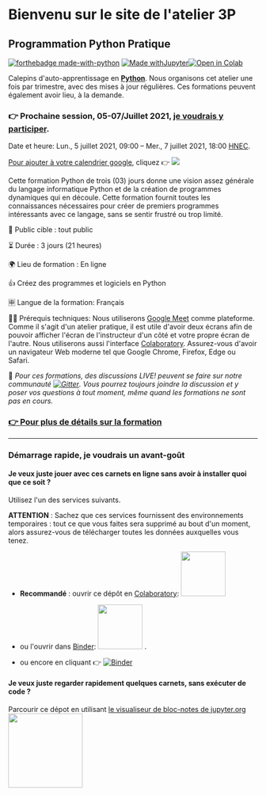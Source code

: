 #  Bienvenu sur le site de l'atelier 3P

## Programmation Python Pratique

[![forthebadge made-with-python](http://ForTheBadge.com/images/badges/made-with-python.svg)](https://www.python.org/)
[![Made withJupyter](https://img.shields.io/badge/Made%20with-Jupyter-orange?style=for-the-badge&logo=Jupyter)](https://jupyter.org/try)[![Open in Colab](https://colab.research.google.com/assets/colab-badge.svg)](https://colab.research.google.com/github/ai-technipreneurs/site-officiel-atelier-3-P/blob/main/Bienvenue_dans_Colaboratory.ipynb)

Calepins d'auto-apprentissage en [**Python**](https://www.python.org/). Nous organisons cet atelier une fois par trimestre, avec des mises à jour régulières.
Ces formations peuvent également avoir lieu, à la demande. 


### 👉 Prochaine session, 05-07/Juillet 2021, [je voudrais y participer](https://forms.gle/JMxwywtfCNScnYvg7).
Date et heure: Lun., 5 juillet 2021, 09:00 – Mer., 7 juillet 2021, 18:00 [HNEC](https://fr.wikipedia.org/wiki/Heure_normale_d%27Europe_centrale).

[Pour ajouter à votre calendrier google](https://calendar.google.com/event?action=TEMPLATE&tmeid=M3Q5MWUwOXFnY2M3NzM1cDBqMnZkMGI5NW5fMjAyMTA3MDUgYWkudGVjaG5pcHJlbmV1cnNAbQ&tmsrc=ai.technipreneurs%40gmail.com&scp=ALL), cliquez 👉 
<a target="_blank" href="https://calendar.google.com/event?action=TEMPLATE&amp;tmeid=M3Q5MWUwOXFnY2M3NzM1cDBqMnZkMGI5NW5fMjAyMTA3MDUgYWkudGVjaG5pcHJlbmV1cnNAbQ&amp;tmsrc=ai.technipreneurs%40gmail.com&amp;scp=ALL"><img border="0" src="https://www.google.com/calendar/images/ext/gc_button1_en-GB.gif"></a>



Cette formation Python de trois (03) jours donne une vision assez générale du langage informatique Python et de la création de programmes dynamiques qui en découle. 
Cette formation fournit toutes les connaissances nécessaires pour créer de premiers programmes intéressants avec ce langage, sans se sentir frustré ou trop limité.


💺 Public cible : tout public

⏳ Durée : 3 jours (21 heures)

🌍 Lieu de formation : En ligne

👍 Créez des programmes et logiciels en Python

🈸 Langue de la formation: Français

👨‍💻 Prérequis techniques:
Nous utiliserons [Google Meet](https://meet.google.com/) comme plateforme. Comme il s'agit d'un atelier pratique, il est utile d'avoir deux écrans afin de pouvoir afficher l'écran de l'instructeur d'un côté et votre propre écran de l'autre. Nous utiliserons aussi l'interface [Colaboratory](https://colab.research.google.com/notebooks/welcome.ipynb?hl=fr). Assurez-vous d'avoir un navigateur Web moderne tel que Google Chrome, Firefox, Edge ou Safari.

💬 *Pour ces formations, des discussions LIVE! peuvent se faire sur notre communauté [![Gitter](https://badges.gitter.im/ai-technipreneurs/programmation-python-pratique.svg)](https://gitter.im/ai-technipreneurs/programmation-python-pratique?utm_source=badge&utm_medium=badge&utm_campaign=pr-badge). Vous pourrez toujours joindre la discussion et y poser vos questions à tout moment, même quand les formations ne sont pas en cours.*


### [👉 Pour plus de détails sur la formation ](https://github.com/ai-technipreneurs/programmation-python-pratique)

***********

### Démarrage rapide, je voudrais un avant-goût

#### Je veux juste jouer avec ces carnets en ligne sans avoir à installer quoi que ce soit ?

Utilisez l'un des services suivants.

**ATTENTION** : Sachez que ces services fournissent des environnements temporaires : tout ce que vous faites sera supprimé au bout d'un moment, alors assurez-vous de télécharger toutes les données auxquelles vous tenez.

* **Recommandé** : ouvrir ce dépôt en [Colaboratory](https://colab.research.google.com/github/ai-technipreneurs/programmation-python-pratique/blob/master/):
<a href="https://colab.research.google.com/github/ai-technipreneurs/programmation-python-pratique/blob/master/"><img src="https://colab.research.google.com/img/colab_favicon.ico" width="90" /></a>

* ou l'ouvrir dans [Binder](https://mybinder.org/v2/gh/ai-technipreneurs/programmation-python-pratique/master):
<a href="https://mybinder.org/v2/gh/ai-technipreneurs/programmation-python-pratique/master"><img src="https://matthiasbussonnier.com/posts/img/binder_logo_128x128.png" width="90" /></a> . 

* ou encore en cliquant 👉 [![Binder](https://mybinder.org/badge_logo.svg)](https://mybinder.org/v2/gh/ai-technipreneurs/programmation-python-pratique/master)



#### Je veux juste regarder rapidement quelques carnets, sans exécuter de code ?

Parcourir ce dépot en utilisant [le visualiseur de bloc-notes de jupyter.org](https://nbviewer.jupyter.org/github/ai-technipreneurs/programmation-python-pratique/blob/master/0_Sur_Colab.ipynb)
<a href="https://nbviewer.jupyter.org/github/ai-technipreneurs/programmation-python-pratique/blob/master/0_Sur_Colab.ipynb"><img src="https://jupyter.org/assets/nav_logo.svg" width="150" /></a>
